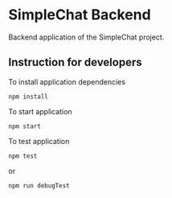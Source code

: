 # SimpleChat Backend

Backend application of the SimpleChat project.

## Instruction for developers

To install application dependencies

    npm install

To start application

    npm start

To test application

    npm test

or

    npm run debugTest